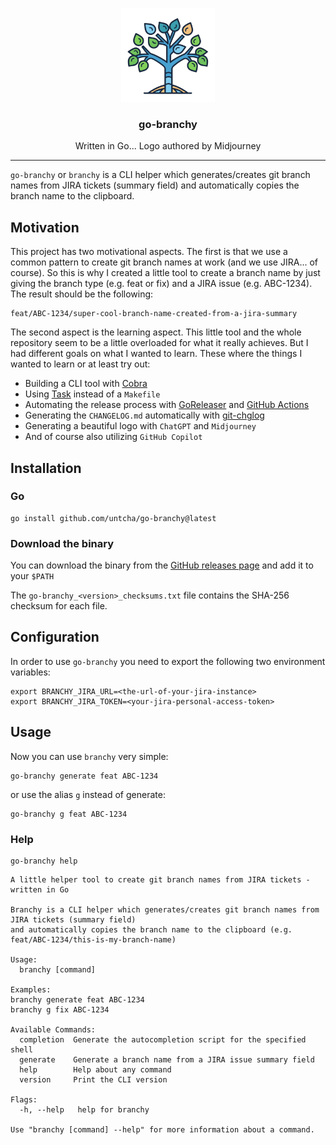 <!-- markdownlint-disable -->

<p align="center">
  <img alt="go-branchy logo" src="assets/branchy-logo-transparent.png" height="150" />
  <h3 align="center">go-branchy</h3>
  <p align="center">Written in Go... Logo authored by Midjourney</p>
</p>

---

`go-branchy` or `branchy` is a CLI helper which generates/creates git branch
names from JIRA tickets (summary field) and automatically copies the branch name
to the clipboard.

## Motivation

This project has two motivational aspects. The first is that we use a common
pattern to create git branch names at work (and we use JIRA... of course). 
So this is why I created a little tool to create a branch name by just giving
the branch type (e.g. feat or fix) and a JIRA issue (e.g. ABC-1234).
The result should be the following:

``` shell
feat/ABC-1234/super-cool-branch-name-created-from-a-jira-summary
```

The second aspect is the learning aspect. This little tool and the whole repository
seem to be a little overloaded for what it really achieves. But I had different
goals on what I wanted to learn.
These where the things I wanted to learn or at least try out:

* Building a CLI tool with [Cobra](https://cobra.dev/)
* Using [Task](https://taskfile.dev/) instead of a `Makefile`
* Automating the release process with [GoReleaser](https://goreleaser.com/) and [GitHub Actions](https://github.com/features/actions)
* Generating the `CHANGELOG.md` automatically with [git-chglog](https://github.com/git-chglog/git-chglog)
* Generating a beautiful logo with `ChatGPT` and `Midjourney`
* And of course also utilizing `GitHub Copilot`

## Installation

### Go

``` shell
go install github.com/untcha/go-branchy@latest
```

### Download the binary

You can download the binary from the [GitHub releases page](https://github.com/untcha/go-branchy/releases) and add it to your `$PATH`

The `go-branchy_<version>_checksums.txt` file contains the SHA-256 checksum for each file.

## Configuration

In order to use `go-branchy` you need to export the following two environment
variables:

``` shell
export BRANCHY_JIRA_URL=<the-url-of-your-jira-instance>
export BRANCHY_JIRA_TOKEN=<your-jira-personal-access-token>
```

## Usage

Now you can use `branchy` very simple:

``` shell
go-branchy generate feat ABC-1234
```

or use the alias `g` instead of generate:

``` shell
go-branchy g feat ABC-1234
```

### Help

```
go-branchy help
```

```
A little helper tool to create git branch names from JIRA tickets - written in Go

Branchy is a CLI helper which generates/creates git branch names from JIRA tickets (summary field)
and automatically copies the branch name to the clipboard (e.g. feat/ABC-1234/this-is-my-branch-name)

Usage:
  branchy [command]

Examples:
branchy generate feat ABC-1234
branchy g fix ABC-1234

Available Commands:
  completion  Generate the autocompletion script for the specified shell
  generate    Generate a branch name from a JIRA issue summary field
  help        Help about any command
  version     Print the CLI version

Flags:
  -h, --help   help for branchy

Use "branchy [command] --help" for more information about a command.
```
